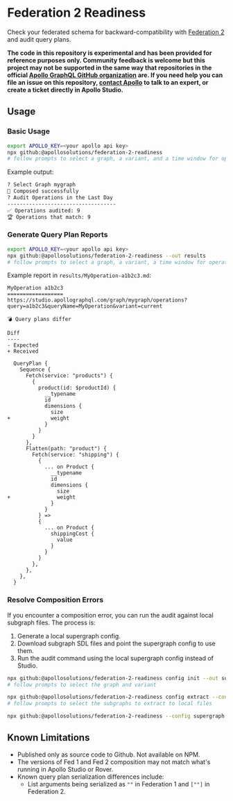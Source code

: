 # Federation 2 Readiness

Check your federated schema for backward-compatibility with [Federation 2](https://www.apollographql.com/docs/federation/v2) and audit query plans.

**The code in this repository is experimental and has been provided for reference purposes only. Community feedback is welcome but this project may not be supported in the same way that repositories in the official [Apollo GraphQL GitHub organization](https://github.com/apollographql) are. If you need help you can file an issue on this repository, [contact Apollo](https://www.apollographql.com/contact-sales) to talk to an expert, or create a ticket directly in Apollo Studio.**

## Usage

### Basic Usage

```sh
export APOLLO_KEY=<your apollo api key>
npx github:@apollosolutions/federation-2-readiness
# follow prompts to select a graph, a variant, and a time window for operations
```

Example output:

```sh
? Select Graph mygraph
🎉 Composed successfully
? Audit Operations in the Last Day
-----------------------------------
✅ Operations audited: 9
🏆 Operations that match: 9
```

### Generate Query Plan Reports

```sh
export APOLLO_KEY=<your apollo api key>
npx github:@apollosolutions/federation-2-readiness --out results
# follow prompts to select a graph, a variant, a time window for operations
```

Example report in `results/MyOperation-a1b2c3.md`:

```
MyOperation a1b2c3
==================
https://studio.apollographql.com/graph/mygraph/operations?query=a1b2c3&queryName=MyOperation&variant=current

💣 Query plans differ

Diff
----
- Expected
+ Received

  QueryPlan {
    Sequence {
      Fetch(service: "products") {
        {
          product(id: $productId) {
            __typename
            id
            dimensions {
              size
+             weight
            }
          }
        }
      },
      Flatten(path: "product") {
        Fetch(service: "shipping") {
          {
            ... on Product {
              __typename
              id
              dimensions {
                size
+               weight
              }
            }
          } =>
          {
            ... on Product {
              shippingCost {
                value
              }
            }
          }
        },
      },
    },
  }
```

### Resolve Composition Errors

If you encounter a composition error, you can run the audit against local subgraph files. The process is:

1. Generate a local supergraph config.
2. Download subgraph SDL files and point the supergraph config to use them.
3. Run the audit command using the local supergraph config instead of Studio.

```sh
npx github:@apollosolutions/federation-2-readiness config init --out supergraph.yaml
# follow prompts to select the graph and variant

npx github:@apollosolutions/federation-2-readiness config extract --config supergraph.yaml --out subgraphs
# follow prompts to select the subgraphs to extract to local files

npx github:@apollosolutions/federation-2-readiness --config supergraph.yaml
```

## Known Limitations

- Published only as source code to Github. Not available on NPM.
- The versions of Fed 1 and Fed 2 composition may not match what's running in Apollo Studio or Rover.
- Known query plan serialization differences include:
  - List arguments being serialized as `""` in Federation 1 and `[""]` in Federation 2.
